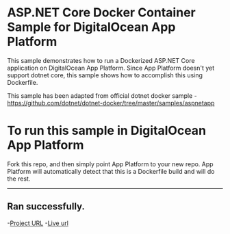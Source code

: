 # ASP.NET Core Docker Container Sample for DigitalOcean App Platform

This sample demonstrates how to run a Dockerized ASP.NET Core application on DigitalOcean App Platform.  Since App Platform doesn't yet support dotnet core, this sample shows how to accomplish this using Dockerfile.

This sample has been adapted from official dotnet docker sample - https://github.com/dotnet/dotnet-docker/tree/master/samples/aspnetapp

# To run this sample in DigitalOcean App Platform
Fork this repo, and then simply point App Platform to your new repo. App Platform will automatically detect that this is a Dockerfile build and will do the rest.  

---  
## Ran successfully. 
-[Project URL](https://cloud.digitalocean.com/projects/a6db4e27-26b2-4baf-920e-b48eb3b41bb7/resources?i=846d88)
-[Live url](https://sea-lion-app-jgo2j.ondigitalocean.app/)
